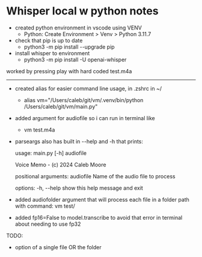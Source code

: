 # Whisper local w python notes

- created python environment in vscode using VENV
  - Python: Create Environment > Venv > Python 3.11.7
- check that pip is up to date
  - python3 -m pip install --upgrade pip
- install whisper to environment
  - python3 -m pip install -U openai-whisper

worked by pressing play with hard coded test.m4a 

----

- created alias for easier command line usage, in .zshrc in ~/
  - alias vm="/Users/caleb/git/vm/.venv/bin/python /Users/caleb/git/vm/main.py"
- added argument for audiofile so i can run in terminal like
  - vm test.m4a
- parseargs also has built in --help and -h that prints:

    usage: main.py [-h] audiofile

    Voice Memo - (c) 2024 Caleb Moore

    positional arguments:
      audiofile   Name of the audio file to process

    options:
      -h, --help  show this help message and exit

- added audiofolder argument that will process each file in a folder path with command:
    vm test/ 
- added fp16=False to model.transcribe to avoid that error in terminal about needing to use fp32

TODO:
+ option of a single file OR the folder